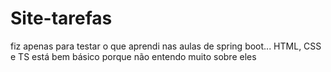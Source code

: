 # Site-tarefas

fiz apenas para testar o que aprendi nas aulas de spring boot... HTML, CSS e TS está bem básico porque não entendo muito sobre eles
